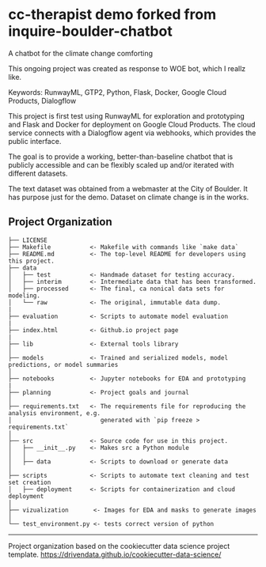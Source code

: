 cc-therapist demo forked from inquire-boulder-chatbot
==============================
A chatbot for the climate change comforting<br>

This ongoing project was created as response to WOE bot, which I reallz like.


Keywords: RunwayML, GTP2, Python, Flask, Docker, Google Cloud Products, Dialogflow

This project is first test using RunwayML for exploration and prototyping and Flask and Docker for deployment on Google Cloud Products. The cloud service connects with a Dialogflow agent via webhooks, which provides the public interface.

The goal is to provide a working, better-than-baseline chatbot that is publicly accessible and can be flexibly scaled up and/or iterated with different datasets.


The text dataset was obtained from a webmaster at the City of Boulder. It has purpose just for the demo. Dataset on climate change is in the works.



Project Organization
------------

    ├── LICENSE
    ├── Makefile           <- Makefile with commands like `make data`
    ├── README.md          <- The top-level README for developers using this project.
    ├── data
    │   ├── test           <- Handmade dataset for testing accuracy.
    │   ├── interim        <- Intermediate data that has been transformed.
    │   ├── processed      <- The final, ca nonical data sets for modeling.
    │   └── raw            <- The original, immutable data dump.
    |
    ├── evaluation         <- Scripts to automate model evaluation
    |
    ├── index.html         <- Github.io project page 
    |
    ├── lib                <- External tools library
    │
    ├── models             <- Trained and serialized models, model predictions, or model summaries
    │
    ├── notebooks          <- Jupyter notebooks for EDA and prototyping
    |   
    ├── planning           <- Project goals and journal
    │
    ├── requirements.txt   <- The requirements file for reproducing the analysis environment, e.g.
    │                         generated with `pip freeze > requirements.txt`
    │
    ├── src                <- Source code for use in this project.
    │   ├── __init__.py    <- Makes src a Python module
    │   │
    │   ├── data           <- Scripts to download or generate data
    │
    ├── scripts            <- Scripts to automate text cleaning and test set creation
    │   ├── deployment     <- Scripts for containerization and cloud deployment   
    │    
    ├── vizualization       <- Images for EDA and masks to generate images
    │
    └── test_environment.py <- tests correct version of python

--------

Project organization based on the cookiecutter data science project template.
https://drivendata.github.io/cookiecutter-data-science/

